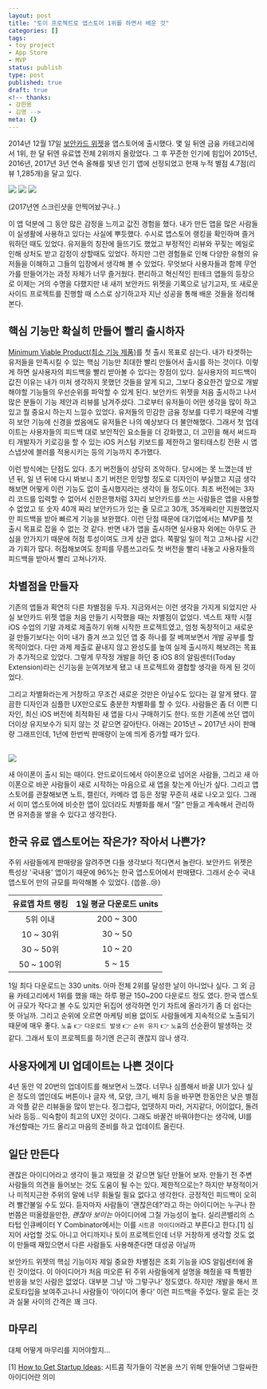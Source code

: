 ```yaml
---
layout: post
title: "토이 프로젝트로 앱스토어 1위를 하면서 배운 것"
categories: []
tags:
- toy project
- App Store
- MVP
status: publish
type: post
published: true
draft: true
<!-- thanks: 
- 강한용
- 김영 -->
meta: {}
---
```


2014년 12월 17일 [보안카드 위젯](https://itunes.apple.com/us/app/security-cards-widget/id949362849)을 앱스토어에 출시했다. 몇 일 뒤엔 금융 카테고리에서 1위, 한 달 뒤엔 유료앱 전체 2위까지 올랐었다. 그 후 꾸준한 인기에 힘입어 2015년, 2016년, 2017년 3년 연속 올해를 빛낸 인기 앱에 선정되었고 현재 누적 별점 4.7점(리뷰 1,285개)을 달고 있다.

<img src="/assets/posts/best-of-2015.jpeg" />
<img src="/assets/posts/best-of-2016.jpeg" />
<img src="/assets/posts/best-of-2017.jpeg" />

(2017년엔 스크린샷을 안찍어놨구나..)

이 앱 덕분에 그 동안 많은 감정을 느끼고 값진 경험을 했다. 내가 만든 앱을 많은 사람들이 실생활에 사용하고 있다는 사실에 뿌듯했다. 수시로 앱스토어 랭킹을 확인하며 즐거워하던 때도 있었다. 유저들의 칭찬에 들뜨기도 했었고 부정적인 리뷰와 꾸짖는 메일로 인해 상처도 받고 감정이 상할때도 있었다. 하지만 그런 경험들로 인해 다양한 유형의 유저들을 이해하고 그들의 입장에서 생각해 볼 수 있었다. 무엇보다 사용자들과 함께 무언가를 만들어가는 과정 자체가 너무 즐거웠다. 편리하고 혁신적인 핀테크 앱들의 등장으로 이제는 거의 수명을 다했지만 내 새끼 보안카드 위젯을 기록으로 남기고자, 또 새로운 사이드 프로젝트를 진행할 때 스스로 상기하고자 지난 성공을 통해 배운 것들을 정리해본다.

## 핵심 기능만 확실히 만들어 빨리 출시하자

[Minimum Viable Product(최소 기능 제품)](https://ko.wikipedia.org/wiki/최소_기능_제품)를 첫 출시 목표로 삼는다. 내가 타겟하는 유저들을 만족시킬 수 있는 핵심 기능만 최대한 빨리 만들어서 출시를 하는 것이다. 이렇게 하면 실사용자의 피드백을 빨리 받아볼 수 있다는 장점이 있다. 실사용자의 피드백이 값진 이유는 내가 미처 생각하지 못했던 것들을 알게 되고, 그보다 중요한건 앞으로 개발해야할 기능들의 우선순위를 파악할 수 있게 된다. 보안카드 위젯을 처음 출시하고 나서 많은 분들이 기능 제안과 리뷰를 남겨주셨다. 그로부터 유저들이 어떤 생각을 많이 하고 있고 뭘 중요시 하는지 느낄수 있었다. 유저들의 민감한 금융 정보를 다루기 때문에 각별히 보안 기능에 신경을 썼음에도 유저들은 나의 예상보다 더 불안해했다. 그래서 첫 업데이트는 사용자들의 피드백 대로 보안적인 요소들을 더 강화했고, 더 고민을 해서 써드파티 개발자가 키로깅을 할 수 있는 iOS 커스텀 키보드를 제한하고 멀티태스킹 전환 시 앱 스냅샷에 블러를 적용시키는 등의 기능까지 추가했다. 

이런 방식에는 단점도 있다. 초기 버전들이 상당히 조악하다. 당시에는 못 느꼈는데 반 년 뒤, 일 년 뒤에 다시 봐보니 초기 버전은 민망할 정도로 디자인이 부실했고 지금 생각해보면 어떻게 이런 기능도 없이 출시했지라는 생각이 들 정도이다. 최초 버전에는 3자리 코드를 입력할 수 없어서 신한은행처럼 3자리 보안카드를 쓰는 사람들은 앱을 사용할 수 없었고 또 숫자 40개 짜리 보안카드가 있는 줄 모르고 30개, 35개짜리만 지원했었지만 피드백을 받아 빠르게 기능을 보완했다. 이런 단점 때문에 대기업에서는 MVP를 첫 출시 목표로 잡을 수 없는 것 같다. 반면 내가 앱을 출시하면 실사용자 외에는 아무도 관심을 안가지기 때문에 허점 투성이여도 크게 상관 없다. 쪽팔일 일이 적고 고쳐나갈 시간과 기회가 많다. 허접해보여도 창피를 무릅쓰고라도 첫 버전을 빨리 내놓고 사용자들의 피드백을 받아서 빨리 고쳐나가자.

## 차별점을 만들자

기존의 앱들과 확연히 다른 차별점을 두자. 지금와서는 이런 생각을 가지게 되었지만 사실 보안카드 위젯 앱을 처음 만들기 시작했을 때는 차별점이 없었다. 넥스트 재학 시절 iOS 수업의 기말 과제로 제출하기 위해 시작한 프로젝트였고, 엄청 독창적이고 새로운 걸 만들기보다는 이미 내가 즐겨 쓰고 있던 앱 중 하나를 잘 베껴보면서 개발 공부를 할 목적이었다. 다만 과제 제출로 끝내지 않고 완성도를 높여 실제 출시까지 해보려는 목표가 추가적으로 있었다. 그렇게 무작정 개발을 하던 중 iOS 8의 알림센터(Today Extension)라는 신기능을 눈여겨보게 됐고 내 프로젝트와 결합할 생각을 하게 된 것이었다. 

그리고 차별화라는게 거창하고 무조건 새로운 것만은 아닐수도 있다는 걸 알게 됐다. 깔끔한 디자인과 심플한 UX만으로도 충분한 차별화를 할 수 있다. 사람들은 좀 더 이쁜 디자인, 최신 iOS 버전에 최적화된 새 앱을 다시 구매하기도 한다. 또한 기존에 쓰던 앱이 더이상 유지보수가 되지 않는 것 같으면 갈아탄다. 아래는 2015년 ~ 2017년 사이 판매량 그래프인데, 1년에 한번씩 판매량이 눈에 띄게 증가할 때가 있다.

<br>

<img src="/assets/posts/security-card-widget-sales.jpeg"/>

새 아이폰이 출시 되는 때이다. 안드로이드에서 아이폰으로 넘어온 사람들, 그리고 새 아이폰으로 바꾼 사람들이 새로 시작하는 마음으로 새 앱을 찾는게 아닌가 싶다. 그리고 앱스토어를 관찰해보면 노트, 캘린더, 카메라 앱 등은 정말 꾸준히 새로 나오고 있다. 그래서 이미 앱스토어에 비슷한 앱이 있더라도 차별화를 해서 “잘” 만들고 계속해서 관리하면 유저층을 쌓을 수 있다고 생각한다.

## 한국 유료 앱스토어는 작은가? 작아서 나쁜가?

주위 사람들에게 판매량을 알려주면 다들 생각보다 적다면서 놀란다. 보안카드 위젯은 특성상 '국내용' 앱이기 때문에 96%는 한국 앱스토어에서 판매됐다. 그래서 순수 국내 앱스토어 만의 규모를 파악해볼 수 있었다. (씁쓸..😢)

|유료앱 차트 랭킹|1일 평균 다운로드 units|
|:---:|:---:|
|5위 이내|200 ~ 300|
|10 ~ 30위|30 ~ 50|
|30 ~ 50위|10 ~ 20|
|50 ~ 100위|5 ~ 15|

1일 최다 다운로드는 330 units. 아마 전체 2위를 달성한 날이 아니었나 싶다. 그 외 금융 카테고리에서 1위를 했을 때는 하루 평균 150~200 다운로드 정도 였다. 한국 앱스토어 규모가 작다고 볼 수도 있지만 뒤집어 생각하면 인기 차트에 올라가기 좀 더 쉽다는 뜻 아닐까. 그리고 순위에 오르면 마케팅 비용 없이도 사람들에게 지속적으로 노출되기 때문에 매우 좋다. `노출` 👉 `다운로드 발생` 👉 `순위 유지` 👉 `노출`의 선순환이 발생하는 것 같다. 그래서 토이 프로젝트를 하기엔 은근히 괜찮지 않나 생각.

## 사용자에게 UI 업데이트는 나쁜 것이다

4년 동안 약 20번의 업데이트를 해보면서 느꼈다. 너무나 심플해서 바꿀 UI가 있나 싶은 정도의 앱인데도 버튼이나 글자 색, 모양, 크기, 배치 등을 바꾸면 한동안은 낮은 별점과 악플 같은 리뷰들을 많이 받는다. 징그럽다, 업뎃하지 마라, 거지같다, 어이없다, 돌려놔라 등등.. 익숙함이 최고의 UX인 것이다. 그래도 바꿀건 바꿔야한다는 생각에, UI를 개선할때는 가드 올리고 마음의 준비를 하고 업데이트 올린다.

## 일단 만든다

괜찮은 아이디어라고 생각이 들고 재밌을 것 같으면 일단 만들어 보자. 만들기 전 주변 사람들의 의견을 들어보는 것도 도움이 될 수는 있다. 제한적으로는? 하지만 부정적이거나 미적지근한 주위의 말에 너무 휘둘릴 필요 없다고 생각한다. 긍정적인 피드백이 오히려 빨간불일 수도 있다. 듣자마자 사람들이 ‘괜찮은데?’라고 하는 아이디어는 누구나 한번쯤은 떠올렸을만한, *괜찮아 보이는* 아이디어에 그칠 가능성이 높다. 실리콘밸리의 스타텁 인큐베이터 Y Combinator에서는 이를 `시트콤 아이디어`라고 부른다고 한다.[1] 심지어 사업할 것도 아니고 어디까지나 토이 프로젝트인데 너무 거창하게 생각할 것도 없이 만들때 재밌으면서 다른 사람들도 사용해준다면 대성공 아닐까

보안카드 위젯의 핵심 기능이자 제일 중요한 차별점은 조회 기능을 iOS 알림센터에 올린 것이었다. 이 아이디어가 처음 떠오른 뒤 주위 사람들에게 설명을 해줬을 때 특별한 반응을 보인 사람은 없었다. 대부분 그냥 ‘아 그렇구나’ 정도였다. 하지만 개발을 해서 프로토타입을 보여주고나니 사람들이 ‘아이디어 좋다’ 이런 피드백을 주었다. 말로 듣는 것과 실물 사이의 간격은 꽤 크다. 

## 마무리

대체 어떻게 마무리를 지어야할지...


[1] [How to Get Startup Ideas](http://www.paulgraham.com/startupideas.html): 시트콤 작가들이 각본을 쓰기 위해 만들어낸 그럴싸한 아이디어란 의미









